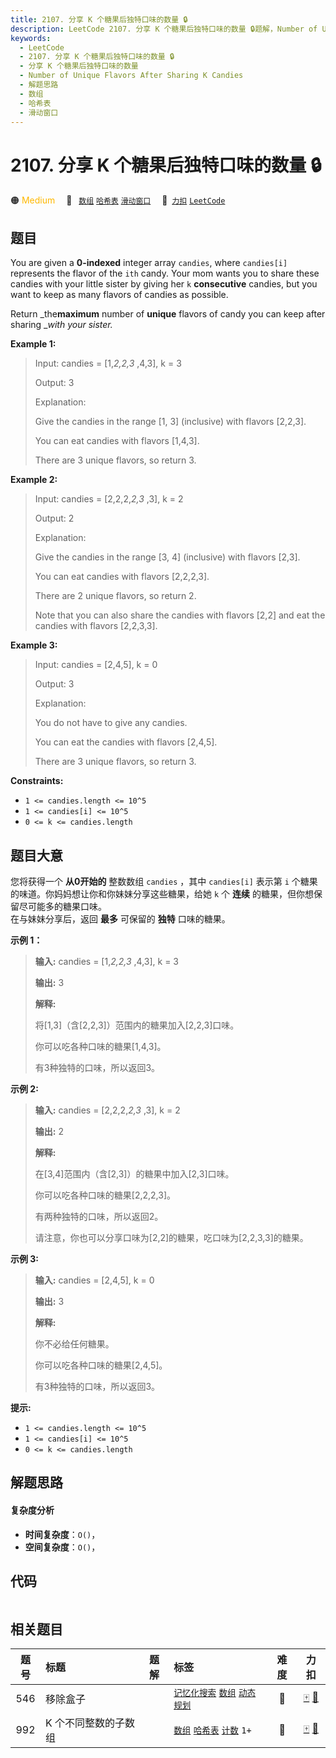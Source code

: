 ```yaml
---
title: 2107. 分享 K 个糖果后独特口味的数量 🔒
description: LeetCode 2107. 分享 K 个糖果后独特口味的数量 🔒题解，Number of Unique Flavors After Sharing K Candies，包含解题思路、复杂度分析以及完整的 JavaScript 代码实现。
keywords:
  - LeetCode
  - 2107. 分享 K 个糖果后独特口味的数量 🔒
  - 分享 K 个糖果后独特口味的数量
  - Number of Unique Flavors After Sharing K Candies
  - 解题思路
  - 数组
  - 哈希表
  - 滑动窗口
---
```


# 2107. 分享 K 个糖果后独特口味的数量 🔒

🟠 <font color=#ffb800>Medium</font>&emsp; 🔖&ensp; [`数组`](/tag/array.md) [`哈希表`](/tag/hash-table.md) [`滑动窗口`](/tag/sliding-window.md)&emsp; 🔗&ensp;[`力扣`](https://leetcode.cn/problems/number-of-unique-flavors-after-sharing-k-candies) [`LeetCode`](https://leetcode.com/problems/number-of-unique-flavors-after-sharing-k-candies)

## 题目

You are given a **0-indexed** integer array `candies`, where `candies[i]`
represents the flavor of the `ith` candy. Your mom wants you to share these
candies with your little sister by giving her `k` **consecutive** candies, but
you want to keep as many flavors of candies as possible.

Return _the**maximum** number of **unique** flavors of candy you can keep
after sharing __with your sister._



**Example 1:**

> Input: candies = [1,_2,2,3_ ,4,3], k = 3
> 
> Output: 3
> 
> Explanation: 
> 
> Give the candies in the range [1, 3] (inclusive) with flavors [2,2,3].
> 
> You can eat candies with flavors [1,4,3].
> 
> There are 3 unique flavors, so return 3.

**Example 2:**

> Input: candies = [2,2,2,_2,3_ ,3], k = 2
> 
> Output: 2
> 
> Explanation: 
> 
> Give the candies in the range [3, 4] (inclusive) with flavors [2,3].
> 
> You can eat candies with flavors [2,2,2,3].
> 
> There are 2 unique flavors, so return 2.
> 
> Note that you can also share the candies with flavors [2,2] and eat the candies with flavors [2,2,3,3].

**Example 3:**

> Input: candies = [2,4,5], k = 0
> 
> Output: 3
> 
> Explanation: 
> 
> You do not have to give any candies.
> 
> You can eat the candies with flavors [2,4,5].
> 
> There are 3 unique flavors, so return 3.

**Constraints:**

  * `1 <= candies.length <= 10^5`
  * `1 <= candies[i] <= 10^5`
  * `0 <= k <= candies.length`


## 题目大意

您将获得一个 **从0开始的** 整数数组 `candies` ，其中 `candies[i]` 表示第 `i`
个糖果的味道。你妈妈想让你和你妹妹分享这些糖果，给她 `k` 个 **连续** 的糖果，但你想保留尽可能多的糖果口味。  
在与妹妹分享后，返回 **最多** 可保留的 **独特** 口味的糖果。



**示例 1：**

> 
> 
> 
> 
> 
> **输入:** candies = [1,_2,2,3_ ,4,3], k = 3
> 
> **输出:** 3
> 
> **解释:**
> 
> 将[1,3]（含[2,2,3]）范围内的糖果加入[2,2,3]口味。
> 
> 你可以吃各种口味的糖果[1,4,3]。
> 
> 有3种独特的口味，所以返回3。
> 
> 

**示例 2:**

> 
> 
> 
> 
> 
> **输入:** candies = [2,2,2,_2,3_ ,3], k = 2
> 
> **输出:** 2
> 
> **解释:**
> 
> 在[3,4]范围内（含[2,3]）的糖果中加入[2,3]口味。
> 
> 你可以吃各种口味的糖果[2,2,2,3]。
> 
> 有两种独特的口味，所以返回2。
> 
> 请注意，你也可以分享口味为[2,2]的糖果，吃口味为[2,2,3,3]的糖果。
> 
> 

**示例 3:**

> 
> 
> 
> 
> 
> **输入:** candies = [2,4,5], k = 0
> 
> **输出:** 3
> 
> **解释:**
> 
> 你不必给任何糖果。
> 
> 你可以吃各种口味的糖果[2,4,5]。
> 
> 有3种独特的口味，所以返回3。
> 
> 



**提示:**

  * `1 <= candies.length <= 10^5`
  * `1 <= candies[i] <= 10^5`
  * `0 <= k <= candies.length`


## 解题思路

#### 复杂度分析

- **时间复杂度**：`O()`，
- **空间复杂度**：`O()`，

## 代码

```javascript

```

## 相关题目

<!-- prettier-ignore -->
| 题号 | 标题 | 题解 | 标签 | 难度 | 力扣 |
| :------: | :------ | :------: | :------ | :------: | :------: |
| 546 | 移除盒子 |  |  [`记忆化搜索`](/tag/memoization.md) [`数组`](/tag/array.md) [`动态规划`](/tag/dynamic-programming.md) | 🔴 | [🀄️](https://leetcode.cn/problems/remove-boxes) [🔗](https://leetcode.com/problems/remove-boxes) |
| 992 | K 个不同整数的子数组 |  |  [`数组`](/tag/array.md) [`哈希表`](/tag/hash-table.md) [`计数`](/tag/counting.md) `1+` | 🔴 | [🀄️](https://leetcode.cn/problems/subarrays-with-k-different-integers) [🔗](https://leetcode.com/problems/subarrays-with-k-different-integers) |